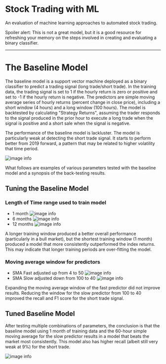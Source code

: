 # Stock Trading with ML
An evaluation of machine learning approaches to automated stock trading.

Spoiler alert: This is not a great model, but it is a good resource for refreshing your memory on the steps involved in creating and evaluating a binary classifier.

---
# The Baseline Model
 
The baseline model is a support vector machine deployed as a binary classifier to predict a trading signal (long trade/short trade). In the training data, the trading signal is set to 1 if the hourly return is zero or positive and set to -1 if the hourly return is negative. The predictors are simple moving average series of hourly returns (percent change in close price), including a short window (4 hours) and a long window (100 hours). The model is backtested by calculating "Strategy Returns", assuming the trader responds to the signal produced in the prior hour to execute a long trade when the signal is positive and a short sale when the signal is negative.

The performance of the baseline model is lackluster. The model is particularly weak at detecting the short trade signal. It starts to perform better from 2019 forward, a pattern that may be related to higher volatility that time period.

![image info](./Resources/predictions_svm_3mo.png)

What follows are examples of various parameters tested with the baseline model and a synopsis of the back-testing results.

## Tuning the Baseline Model
### Length of Time range used to train model

* 1 month
![image info](./Resources/predictions_svm_1mo.png)
* 6 months
![image info](./Resources/predictions_svm_6mo.png)
* 12 months
![image info](./Resources/predictions_svm_12mo.png)

A longer training window produced a better overall performance (particularly in a bull market), but the shortest training window (1 month) produced a model that more consistently outperformed the index returns. This may indicate that longer training periods are over-fitting the model.

### Moving average window for predictors

* SMA Fast adjusted up from 4 to 50
![image info](./Resources/predictions_svm_3mo_sma50_short.png)
* SMA Slow adjusted down from 100 to 40
![image info](./Resources/predictions_svm_3mo_sma40_long.png)


Expanding the moving average window of the fast predictor did not improve results. Reducing the window for the slow predictor from 100 to 40 improved the recall and F1 score for the short trade signal.

## Tuned Baseline Model

After testing multiple combinations of parameters, the conclusion is that the baseline model using 1 month of training data and the 60-hour simple moving average for the slow predictor results in a model that beats the market most consistently. This model also has higher recall (albeit still very weak at 9%) for the short trade. 

![image info](./Resources/predictions_svm_1mo_sma60_long.png)

